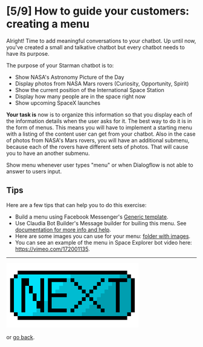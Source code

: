 # [5/9] How to guide your customers: creating a menu

Alright! Time to add meaningful conversations to your chatbot. Up until now, you've created a small and talkative chatbot but every chatbot needs to have its purpose.

The purpose of your Starman chatbot is to:
- Show NASA's Astronomy Picture of the Day
- Display photos from NASA Mars rovers (Curiosity, Opportunity, Spirit)
- Show the current position of the International Space Station
- Display how many people are in the space right now
- Show upcoming SpaceX launches

**Your task is** now is to organize this information so that you display each of the information details when the user asks for it. The best way to do it is in the form of menus. This means you will have to implement a starting menu with a listing of the content user can get from your chatbot. Also in the case of photos from NASA's Mars rovers, you will have an additional submenu, because each of the rovers have different sets of photos. That will cause you to have an another submenu.

Show menu whenever user types "menu" or when Dialogflow is not able to answer to users input.

## Tips

Here are a few tips that can help you to do this exercise:

- Build a menu using Facebook Messenger's [Generic template](https://developers.facebook.com/docs/messenger-platform/reference/template/generic).
- Use Claudia Bot Builder's Message builder for builing this menu. See [documentation for more info and help](https://github.com/claudiajs/claudia-bot-builder/blob/master/docs/FB_TEMPLATE_MESSAGE_BUILDER.md).
- Here are some images you can use for your menu: [folder with images](../assets/menu).
- You can see an example of the menu in Space Explorer bot video here: https://vimeo.com/172001135.

------

[![Next](../assets/next.png)](./exercise-06.md)

or [go back](../exercise-04.md).